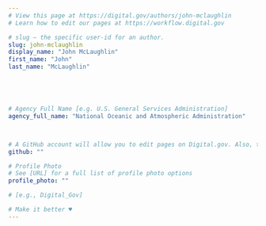 ```yaml
---
# View this page at https://digital.gov/authors/john-mclaughlin
# Learn how to edit our pages at https://workflow.digital.gov

# slug — the specific user-id for an author.
slug: john-mclaughlin
display_name: "John McLaughlin"
first_name: "John"
last_name: "McLaughlin"





# Agency Full Name [e.g. U.S. General Services Administration]
agency_full_name: "National Oceanic and Atmospheric Administration"



# A GitHub account will allow you to edit pages on Digital.gov. Also, the image used in your GitHub account can be used to populate your digital.gov profile photo. Learn more about getting a Github account at [URL]
github: ""

# Profile Photo
# See [URL] for a full list of profile photo options
profile_photo: ""

# [e.g., Digital_Gov]

# Make it better ♥
---
```

